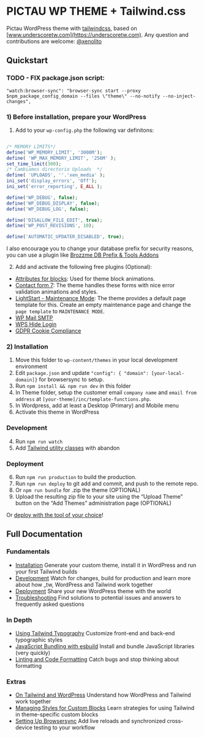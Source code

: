 # PICTAU WP THEME + Tailwind.css

Pictau WordPress theme with [tailwindcss](https://tailwindcss.com/docs/installation), based on [www.underscoretw.com](https://underscoretw.com).
Any question and contributions are welcome: [@xenolito](mailto:orey@pictau.com)

## Quickstart

### TODO - FIX package.json script:
```
"watch:browser-sync": "browser-sync start --proxy $npm_package_config_domain --files \"theme\" --no-notify --no-inject-changes",
```

### 1) Before installation, prepare your WordPress

1. Add to your `wp-config.php` the following var definitons:

```php

/* MEMORY LIMITS*/
define('WP_MEMORY_LIMIT', '3000M');
define( 'WP_MAX_MEMORY_LIMIT', '256M' );
set_time_limit(300);
/* Cambiamos directorio Uploads  */
define( 'UPLOADS', ''.'xen_media' );
ini_set('display_errors', 'Off');
ini_set('error_reporting', E_ALL );

define('WP_DEBUG', false);
define('WP_DEBUG_DISPLAY', false);
define('WP_DEBUG_LOG', false);

define('DISALLOW_FILE_EDIT', true);
define('WP_POST_REVISIONS', 10);

define('AUTOMATIC_UPDATER_DISABLED', true);

```

I also encourage you to change your database prefix for security reasons, you can use a plugin like [Brozzme DB Prefix & Tools Addons](https://wordpress.org/plugins/brozzme-db-prefix-change/)

2. Add and activate the following free plugins (Optional):

-   [Attributes for blocks](https://es.wordpress.org/plugins/attributes-for-blocks/): Used for theme block animations.
-   [Contact form 7](https://es.wordpress.org/plugins/contact-form-7/): The theme handles these forms with nice error validation animations and styles.
-   [LightStart - Maintenance Mode](https://es.wordpress.org/plugins/wp-maintenance-mode/): The theme provides a default page template for this. Create an empty maintenance page and change the `page template` to `MAINTENANCE MODE`.
-   [WP Mail SMTP](https://es.wordpress.org/plugins/wp-mail-smtp/)
-   [WPS Hide Login](https://es.wordpress.org/plugins/wps-hide-login/)
-   [GDPR Cookie Compliance](https://wordpress.org/plugins/gdpr-cookie-compliance/)

### 2) Installation

1. Move this folder to `wp-content/themes` in your local development environment
2. Edit `package.json` and update `"config": { "domain": [your-local-domain]}` for browsersync to setup.
3. Run `npm install && npm run dev` in this folder
4. In Theme folder, setup the customer email `company name` and `email from address` at `[your-theme]/inc/template-functions.php`.
5. In Wordpress, add at least a Desktop (Primary) and Mobile menu
6. Activate this theme in WordPress

### Development

4. Run `npm run watch`
5. Add [Tailwind utility classes](https://tailwindcss.com/docs/utility-first) with abandon

### Deployment

6. Run `npm run production` to build the production.
7. Run `npm run deploy` to git add and commit, and push to the remote repo.
8. Or `npm run bundle` for .zip the theme (OPTIONAL)
9. Upload the resulting zip file to your site using the “Upload Theme” button on the “Add Themes” administration page (OPTIONAL)

Or [deploy with the tool of your choice](https://underscoretw.com/docs/deployment/#h-other-deployment-options)!

## Full Documentation

### Fundamentals

-   [Installation](https://underscoretw.com/docs/installation/)
    Generate your custom theme, install it in WordPress and run your first Tailwind builds
-   [Development](https://underscoretw.com/docs/development/)
    Watch for changes, build for production and learn more about how \_tw, WordPress and Tailwind work together
-   [Deployment](https://underscoretw.com/docs/deployment/)
    Share your new WordPress theme with the world
-   [Troubleshooting](https://underscoretw.com/docs/troubleshooting/)
    Find solutions to potential issues and answers to frequently asked questions

### In Depth

-   [Using Tailwind Typography](https://underscoretw.com/docs/tailwind-typography/)
    Customize front-end and back-end typographic styles
-   [JavaScript Bundling with esbuild](https://underscoretw.com/docs/esbuild/)
    Install and bundle JavaScript libraries (very quickly)
-   [Linting and Code Formatting](https://underscoretw.com/docs/linting-code-formatting/)
    Catch bugs and stop thinking about formatting

### Extras

-   [On Tailwind and WordPress](https://underscoretw.com/docs/wordpress-tailwind/)
    Understand how WordPress and Tailwind work together
-   [Managing Styles for Custom Blocks](https://underscoretw.com/docs/custom-blocks/)
    Learn strategies for using Tailwind in theme-specific custom blocks
-   [Setting Up Browsersync](https://underscoretw.com/docs/browsersync/)
    Add live reloads and synchronized cross-device testing to your workflow
